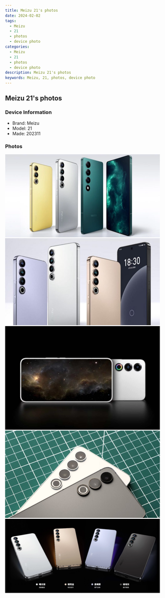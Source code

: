 ```yaml
---
title: Meizu 21's photos
date: 2024-02-02
tags: 
  - Meizu
  - 21
  - photos
  - device photo
categories: 
  - Meizu
  - 21
  - photos
  - device photo
description: Meizu 21's photos
keywords: Meizu, 21, photos, device photo
---
```


## Meizu 21's photos

### Device Information

- Brand: Meizu
- Model: 21
- Made: 202311

### Photos

![/images/best-assets/devices/meizu/meizu-21/1.jpg](/images/best-assets/devices/meizu/meizu-21/1.jpg)
![/images/best-assets/devices/meizu/meizu-21/2.jpg](/images/best-assets/devices/meizu/meizu-21/2.jpg)
![/images/best-assets/devices/meizu/meizu-21/3.jpg](/images/best-assets/devices/meizu/meizu-21/3.jpg)
![/images/best-assets/devices/meizu/meizu-21/4.jpg](/images/best-assets/devices/meizu/meizu-21/4.jpg)
![/images/best-assets/devices/meizu/meizu-21/5.jpg](/images/best-assets/devices/meizu/meizu-21/5.jpg)
